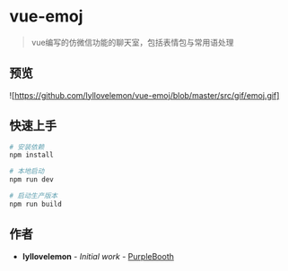 # vue-emoj

> vue编写的仿微信功能的聊天室，包括表情包与常用语处理
## 预览
 ![https://github.com/lyllovelemon/vue-emoj/blob/master/src/gif/emoj.gif]
## 快速上手

``` bash
# 安装依赖
npm install

# 本地启动
npm run dev

# 启动生产版本
npm run build

```

## 作者
* **lyllovelemon** - *Initial work* - [PurpleBooth](https://github.com/lyllovelemon)

